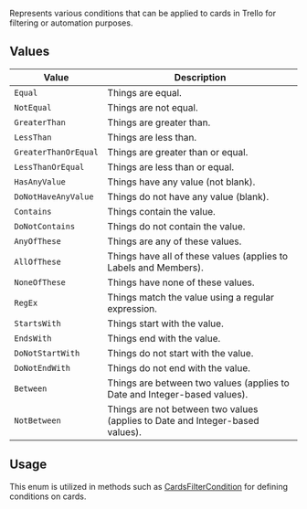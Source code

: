 Represents various conditions that can be applied to cards in Trello for filtering or automation purposes.

## Values
| Value | Description |
| --- | --- |
| `Equal` | Things are equal. |
| `NotEqual` | Things are not equal. |
| `GreaterThan` | Things are greater than. |
| `LessThan` | Things are less than. |
| `GreaterThanOrEqual` | Things are greater than or equal. |
| `LessThanOrEqual` | Things are less than or equal. |
| `HasAnyValue` | Things have any value (not blank). |
| `DoNotHaveAnyValue` | Things do not have any value (blank). |
| `Contains` | Things contain the value. |
| `DoNotContains` | Things do not contain the value. |
| `AnyOfThese` | Things are any of these values. |
| `AllOfThese` | Things have all of these values (applies to Labels and Members). |
| `NoneOfThese` | Things have none of these values. |
| `RegEx` | Things match the value using a regular expression. |
| `StartsWith` | Things start with the value. |
| `EndsWith` | Things end with the value. |
| `DoNotStartWith` | Things do not start with the value. |
| `DoNotEndWith` | Things do not end with the value. |
| `Between` | Things are between two values (applies to Date and Integer-based values). |
| `NotBetween` | Things are not between two values (applies to Date and Integer-based values). |

## Usage
This enum is utilized in methods such as [CardsFilterCondition](CardsFilterCondition) for defining conditions on cards.
